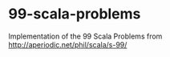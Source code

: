 # 99-scala-problems
Implementation of the 99 Scala Problems from http://aperiodic.net/phil/scala/s-99/
